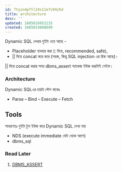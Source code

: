 ```yaml
---
id: 7tyin4pftl24s11e7v94zhd
title: architecture
desc: ''
updated: 1685016952135
created: 1685014888699
---
```

Dynamic SQL লেখার দুইটা ওয়ে আছে - 
* Placeholder ব্যবহার করা (: দিয়ে, recommended, safe),
* || দিয়ে concat করে করে (সহজ, কিন্তু SQL injection এর রিস্ক আছে)। 

|| দিয়ে concat করার সময় dbms_assert প্যাকেজ ইউজ করাটাই সেইফ।


### Architecture
Dynamic SQLএর চারটা স্টেপ থাকেঃ
- Parse
– Bind
– Execute
– Fetch

## Tools
সাধারণতঃ দুইটা টুল ইউজ করে Dynamic SQL লেখা যায় 
* NDS (execute immediate যেটা থেকে আসে)
* dbms_sql

### Read Later
1. [DBMS_ASSERT](https://www.dba-oracle.com/t_dbms_assert.htm)

